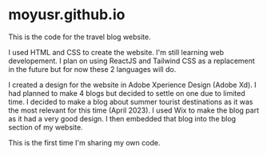 # moyusr.github.io

This is the code for the travel blog website.

I used HTML and CSS to create the website. I'm still learning web developement. I plan on using ReactJS and Tailwind CSS as a replacement in the future but for now
these 2 languages will do.

I created a design for the website in Adobe Xperience Design (Adobe Xd). I had planned to make 4 blogs but decided to settle on one due to limited time.
I decided to make a blog about summer tourist destinations as it was the most relevant for this time (April 2023). I used Wix to make the blog part as it had a very
good design. I then embedded that blog into the blog section of my website.

This is the first time I'm sharing my own code.
